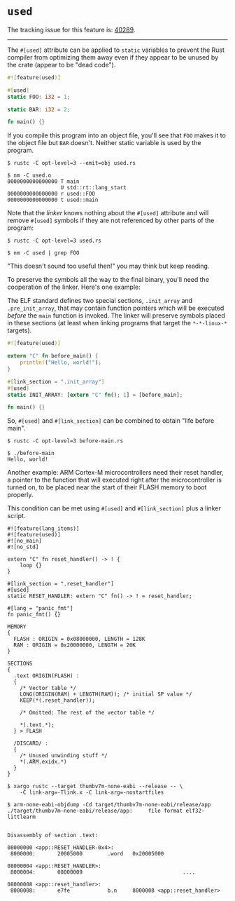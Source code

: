 # `used`

The tracking issue for this feature
is: [40289](https://github.com/rust-lang/rust/issues/40289).

------------------------

The `#[used]` attribute can be applied to `static` variables to prevent the Rust
compiler from optimizing them away even if they appear to be unused by the crate
(appear to be "dead code").

``` rust
#![feature(used)]

#[used]
static FOO: i32 = 1;

static BAR: i32 = 2;

fn main() {}
```

If you compile this program into an object file, you'll see that `FOO` makes it
to the object file but `BAR` doesn't. Neither static variable is used by the
program.

``` text
$ rustc -C opt-level=3 --emit=obj used.rs

$ nm -C used.o
0000000000000000 T main
                 U std::rt::lang_start
0000000000000000 r used::FOO
0000000000000000 t used::main
```

Note that the *linker* knows nothing about the `#[used]` attribute and will
remove `#[used]` symbols if they are not referenced by other parts of the
program:

``` text
$ rustc -C opt-level=3 used.rs

$ nm -C used | grep FOO
```

"This doesn't sound too useful then!" you may think but keep reading.

To preserve the symbols all the way to the final binary, you'll need the
cooperation of the linker. Here's one example:

The ELF standard defines two special sections, `.init_array` and
`.pre_init_array`, that may contain function pointers which will be executed
*before* the `main` function is invoked. The linker will preserve symbols placed
in these sections (at least when linking programs that target the `*-*-linux-*`
targets).

``` rust
#![feature(used)]

extern "C" fn before_main() {
    println!("Hello, world!");
}

#[link_section = ".init_array"]
#[used]
static INIT_ARRAY: [extern "C" fn(); 1] = [before_main];

fn main() {}
```

So, `#[used]` and `#[link_section]` can be combined to obtain "life before
main".

``` text
$ rustc -C opt-level=3 before-main.rs

$ ./before-main
Hello, world!
```

Another example: ARM Cortex-M microcontrollers need their reset handler, a
pointer to the function that will executed right after the microcontroller is
turned on, to be placed near the start of their FLASH memory to boot properly.

This condition can be met using `#[used]` and `#[link_section]` plus a linker
script.

``` rust,ignore
#![feature(lang_items)]
#![feature(used)]
#![no_main]
#![no_std]

extern "C" fn reset_handler() -> ! {
    loop {}
}

#[link_section = ".reset_handler"]
#[used]
static RESET_HANDLER: extern "C" fn() -> ! = reset_handler;

#[lang = "panic_fmt"]
fn panic_fmt() {}
```

``` text
MEMORY
{
  FLASH : ORIGIN = 0x08000000, LENGTH = 128K
  RAM : ORIGIN = 0x20000000, LENGTH = 20K
}

SECTIONS
{
  .text ORIGIN(FLASH) :
  {
    /* Vector table */
    LONG(ORIGIN(RAM) + LENGTH(RAM)); /* initial SP value */
    KEEP(*(.reset_handler));

    /* Omitted: The rest of the vector table */

    *(.text.*);
  } > FLASH

  /DISCARD/ :
  {
    /* Unused unwinding stuff */
    *(.ARM.exidx.*)
  }
}
```

``` text
$ xargo rustc --target thumbv7m-none-eabi --release -- \
    -C link-arg=-Tlink.x -C link-arg=-nostartfiles

$ arm-none-eabi-objdump -Cd target/thumbv7m-none-eabi/release/app
./target/thumbv7m-none-eabi/release/app:     file format elf32-littlearm


Disassembly of section .text:

08000000 <app::RESET_HANDLER-0x4>:
 8000000:       20005000        .word   0x20005000

08000004 <app::RESET_HANDLER>:
 8000004:       08000009                                ....

08000008 <app::reset_handler>:
 8000008:       e7fe            b.n     8000008 <app::reset_handler>
```
